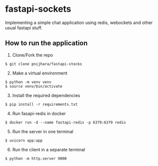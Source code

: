 # fastapi-sockets
Implementing a simple chat application using redis, webockets and other usual fastapi stuff.

## How to run the application

1. Clone/Fork the repo
```shell
$ git clone pnijhara/fastapi-stocks
```

2. Make a virtual environment
```shell
$ python -m venv venv
$ source venv/bin/activate
```

3. Install the required dependencies
```shell
$ pip install -r requirements.txt
```

4. Run fasapi-redis in docker
```shell
$ docker run -d --name fastapi-redis -p 6379:6379 redis
```

5. Run the server in one terminal
```shell
$ uvicorn app:app
```

6. Run the client in a separate terminal
```shell
$ python -m http.server 9000
```

